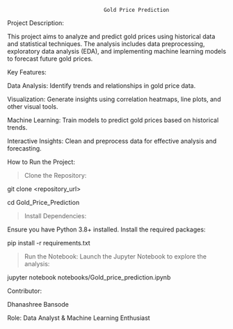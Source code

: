                                    Gold Price Prediction

 Project Description:

This project aims to analyze and predict gold prices using historical data and statistical techniques. The analysis includes data preprocessing, exploratory data analysis (EDA), and implementing machine learning models to forecast future gold prices.

Key Features:

Data Analysis: Identify trends and relationships in gold price data.

Visualization: Generate insights using correlation heatmaps, line plots, and other visual tools.

Machine Learning: Train models to predict gold prices based on historical trends.

Interactive Insights: Clean and preprocess data for effective analysis and forecasting.

How to Run the Project:



>Clone the Repository:

git clone <repository_url>

cd Gold_Price_Prediction



>Install Dependencies: 

Ensure you have Python 3.8+ installed. Install the required packages:

pip install -r requirements.txt



>Run the Notebook: Launch the Jupyter Notebook to explore the analysis:

jupyter notebook notebooks/Gold_price_prediction.ipynb


Contributor:

Dhanashree Bansode

Role: Data Analyst & Machine Learning Enthusiast












